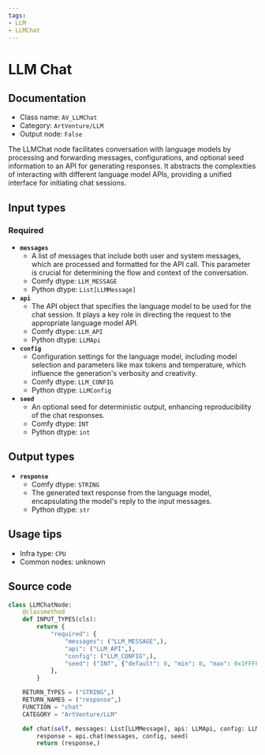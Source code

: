 ```yaml
---
tags:
- LLM
- LLMChat
---
```


# LLM Chat
## Documentation
- Class name: `AV_LLMChat`
- Category: `ArtVenture/LLM`
- Output node: `False`

The LLMChat node facilitates conversation with language models by processing and forwarding messages, configurations, and optional seed information to an API for generating responses. It abstracts the complexities of interacting with different language model APIs, providing a unified interface for initiating chat sessions.
## Input types
### Required
- **`messages`**
    - A list of messages that include both user and system messages, which are processed and formatted for the API call. This parameter is crucial for determining the flow and context of the conversation.
    - Comfy dtype: `LLM_MESSAGE`
    - Python dtype: `List[LLMMessage]`
- **`api`**
    - The API object that specifies the language model to be used for the chat session. It plays a key role in directing the request to the appropriate language model API.
    - Comfy dtype: `LLM_API`
    - Python dtype: `LLMApi`
- **`config`**
    - Configuration settings for the language model, including model selection and parameters like max tokens and temperature, which influence the generation's verbosity and creativity.
    - Comfy dtype: `LLM_CONFIG`
    - Python dtype: `LLMConfig`
- **`seed`**
    - An optional seed for deterministic output, enhancing reproducibility of the chat responses.
    - Comfy dtype: `INT`
    - Python dtype: `int`
## Output types
- **`response`**
    - Comfy dtype: `STRING`
    - The generated text response from the language model, encapsulating the model's reply to the input messages.
    - Python dtype: `str`
## Usage tips
- Infra type: `CPU`
- Common nodes: unknown


## Source code
```python
class LLMChatNode:
    @classmethod
    def INPUT_TYPES(cls):
        return {
            "required": {
                "messages": ("LLM_MESSAGE",),
                "api": ("LLM_API",),
                "config": ("LLM_CONFIG",),
                "seed": ("INT", {"default": 0, "min": 0, "max": 0x1FFFFFFFFFFFFF}),
            },
        }

    RETURN_TYPES = ("STRING",)
    RETURN_NAMES = ("response",)
    FUNCTION = "chat"
    CATEGORY = "ArtVenture/LLM"

    def chat(self, messages: List[LLMMessage], api: LLMApi, config: LLMConfig, seed):
        response = api.chat(messages, config, seed)
        return (response,)

```
